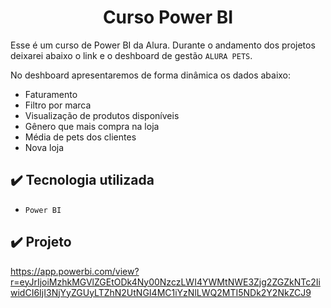 <h1 align="center"> Curso Power BI </h1>

Esse é um curso de Power BI da Alura.
Durante o andamento dos projetos deixarei abaixo o link e o deshboard de gestão ``ALURA PETS``.

No deshboard apresentaremos de forma dinâmica os dados abaixo:

- Faturamento
- Filtro por marca
- Visualização de produtos disponíveis
- Gênero que mais compra na loja
- Média de pets dos clientes
- Nova loja

## ✔️ Tecnologia utilizada

- ``Power BI``


## ✔️ Projeto

https://app.powerbi.com/view?r=eyJrIjoiMzhkMGVlZGEtODk4Ny00NzczLWI4YWMtNWE3Zjg2ZGZkNTc2IiwidCI6IjI3NjYyZGUyLTZhN2UtNGI4MC1iYzNlLWQ2MTI5NDk2Y2NkZCJ9
